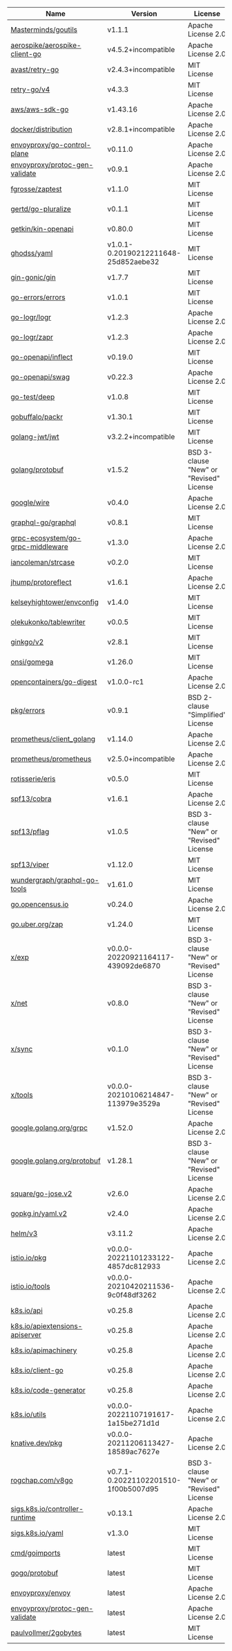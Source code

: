 Name|Version|License
---|---|---
[Masterminds/goutils](https://github.com/Masterminds/goutils)|v1.1.1|Apache License 2.0
[aerospike/aerospike-client-go](https://github.com/aerospike/aerospike-client-go)|v4.5.2+incompatible|Apache License 2.0
[avast/retry-go](https://github.com/avast/retry-go)|v2.4.3+incompatible|MIT License
[retry-go/v4](https://github.com/avast/retry-go)|v4.3.3|MIT License
[aws/aws-sdk-go](https://github.com/aws/aws-sdk-go)|v1.43.16|Apache License 2.0
[docker/distribution](https://github.com/docker/distribution)|v2.8.1+incompatible|Apache License 2.0
[envoyproxy/go-control-plane](https://github.com/envoyproxy/go-control-plane)|v0.11.0|Apache License 2.0
[envoyproxy/protoc-gen-validate](https://github.com/envoyproxy/protoc-gen-validate)|v0.9.1|Apache License 2.0
[fgrosse/zaptest](https://github.com/fgrosse/zaptest)|v1.1.0|MIT License
[gertd/go-pluralize](https://github.com/gertd/go-pluralize)|v0.1.1|MIT License
[getkin/kin-openapi](https://github.com/getkin/kin-openapi)|v0.80.0|MIT License
[ghodss/yaml](https://github.com/ghodss/yaml)|v1.0.1-0.20190212211648-25d852aebe32|MIT License
[gin-gonic/gin](https://github.com/gin-gonic/gin)|v1.7.7|MIT License
[go-errors/errors](https://github.com/go-errors/errors)|v1.0.1|MIT License
[go-logr/logr](https://github.com/go-logr/logr)|v1.2.3|Apache License 2.0
[go-logr/zapr](https://github.com/go-logr/zapr)|v1.2.3|Apache License 2.0
[go-openapi/inflect](https://github.com/go-openapi/inflect)|v0.19.0|MIT License
[go-openapi/swag](https://github.com/go-openapi/swag)|v0.22.3|Apache License 2.0
[go-test/deep](https://github.com/go-test/deep)|v1.0.8|MIT License
[gobuffalo/packr](https://github.com/gobuffalo/packr)|v1.30.1|MIT License
[golang-jwt/jwt](https://github.com/golang-jwt/jwt)|v3.2.2+incompatible|MIT License
[golang/protobuf](https://github.com/golang/protobuf)|v1.5.2|BSD 3-clause "New" or "Revised" License
[google/wire](https://github.com/google/wire)|v0.4.0|Apache License 2.0
[graphql-go/graphql](https://github.com/graphql-go/graphql)|v0.8.1|MIT License
[grpc-ecosystem/go-grpc-middleware](https://github.com/grpc-ecosystem/go-grpc-middleware)|v1.3.0|Apache License 2.0
[iancoleman/strcase](https://github.com/iancoleman/strcase)|v0.2.0|MIT License
[jhump/protoreflect](https://github.com/jhump/protoreflect)|v1.6.1|Apache License 2.0
[kelseyhightower/envconfig](https://github.com/kelseyhightower/envconfig)|v1.4.0|MIT License
[olekukonko/tablewriter](https://github.com/olekukonko/tablewriter)|v0.0.5|MIT License
[ginkgo/v2](https://github.com/onsi/ginkgo)|v2.8.1|MIT License
[onsi/gomega](https://github.com/onsi/gomega)|v1.26.0|MIT License
[opencontainers/go-digest](https://github.com/opencontainers/go-digest)|v1.0.0-rc1|Apache License 2.0
[pkg/errors](https://github.com/pkg/errors)|v0.9.1|BSD 2-clause "Simplified" License
[prometheus/client_golang](https://github.com/prometheus/client_golang)|v1.14.0|Apache License 2.0
[prometheus/prometheus](https://github.com/prometheus/prometheus)|v2.5.0+incompatible|Apache License 2.0
[rotisserie/eris](https://github.com/rotisserie/eris)|v0.5.0|MIT License
[spf13/cobra](https://github.com/spf13/cobra)|v1.6.1|Apache License 2.0
[spf13/pflag](https://github.com/spf13/pflag)|v1.0.5|BSD 3-clause "New" or "Revised" License
[spf13/viper](https://github.com/spf13/viper)|v1.12.0|MIT License
[wundergraph/graphql-go-tools](https://github.com/wundergraph/graphql-go-tools)|v1.61.0|MIT License
[go.opencensus.io](https://go.opencensus.io)|v0.24.0|Apache License 2.0
[go.uber.org/zap](https://go.uber.org/zap)|v1.24.0|MIT License
[x/exp](https://golang.org/x/exp)|v0.0.0-20220921164117-439092de6870|BSD 3-clause "New" or "Revised" License
[x/net](https://golang.org/x/net)|v0.8.0|BSD 3-clause "New" or "Revised" License
[x/sync](https://golang.org/x/sync)|v0.1.0|BSD 3-clause "New" or "Revised" License
[x/tools](https://golang.org/x/tools)|v0.0.0-20210106214847-113979e3529a|BSD 3-clause "New" or "Revised" License
[google.golang.org/grpc](https://google.golang.org/grpc)|v1.52.0|Apache License 2.0
[google.golang.org/protobuf](https://google.golang.org/protobuf)|v1.28.1|BSD 3-clause "New" or "Revised" License
[square/go-jose.v2](https://gopkg.in/square/go-jose.v2)|v2.6.0|Apache License 2.0
[gopkg.in/yaml.v2](https://gopkg.in/yaml.v2)|v2.4.0|Apache License 2.0
[helm/v3](https://helm.sh/helm/v3)|v3.11.2|Apache License 2.0
[istio.io/pkg](https://istio.io/pkg)|v0.0.0-20221101233122-4857dc812933|Apache License 2.0
[istio.io/tools](https://istio.io/tools)|v0.0.0-20210420211536-9c0f48df3262|Apache License 2.0
[k8s.io/api](https://k8s.io/api)|v0.25.8|Apache License 2.0
[k8s.io/apiextensions-apiserver](https://k8s.io/apiextensions-apiserver)|v0.25.8|Apache License 2.0
[k8s.io/apimachinery](https://k8s.io/apimachinery)|v0.25.8|Apache License 2.0
[k8s.io/client-go](https://k8s.io/client-go)|v0.25.8|Apache License 2.0
[k8s.io/code-generator](https://k8s.io/code-generator)|v0.25.8|Apache License 2.0
[k8s.io/utils](https://k8s.io/utils)|v0.0.0-20221107191617-1a15be271d1d|Apache License 2.0
[knative.dev/pkg](https://knative.dev/pkg)|v0.0.0-20211206113427-18589ac7627e|Apache License 2.0
[rogchap.com/v8go](https://rogchap.com/v8go)|v0.7.1-0.20221102201510-1f00b5007d95|BSD 3-clause "New" or "Revised" License
[sigs.k8s.io/controller-runtime](https://sigs.k8s.io/controller-runtime)|v0.13.1|Apache License 2.0
[sigs.k8s.io/yaml](https://sigs.k8s.io/yaml)|v1.3.0|MIT License
[cmd/goimports](https://golang.org/x/tools/cmd/goimports)|latest|MIT License
[gogo/protobuf](https://github.com/gogo/protobuf)|latest|MIT License
[envoyproxy/envoy](https://github.com/envoyproxy/envoy)|latest|Apache License 2.0
[envoyproxy/protoc-gen-validate](https://github.com/envoyproxy/protoc-gen-validate)|latest|Apache License 2.0
[paulvollmer/2gobytes](https://github.com/paulvollmer/2gobytes)|latest|MIT License
